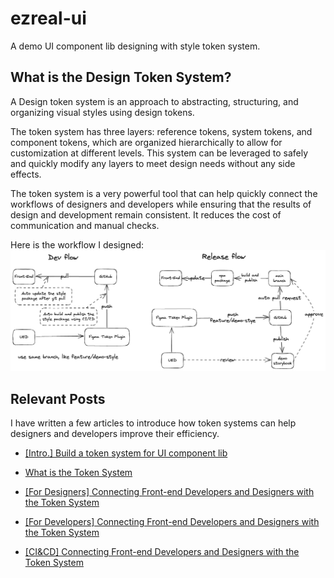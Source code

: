 # ezreal-ui

A demo UI component lib designing with style token system.

## What is the Design Token System?

A Design token system is an approach to abstracting, structuring, and organizing visual styles using design tokens.

The token system has three layers: reference tokens, system tokens, and component tokens, which are organized hierarchically to allow for customization at different levels. This system can be leveraged to safely and quickly modify any layers to meet design needs without any side effects.

The token system is a very powerful tool that can help quickly connect the workflows of designers and developers while ensuring that the results of design and development remain consistent. It reduces the cost of communication and manual checks.

Here is the workflow I designed:
![workflow](./images/CI&CD%20workflow.png)

## Relevant Posts

I have written a few articles to introduce how token systems can help designers and developers improve their efficiency.

- [[Intro.] Build a token system for UI component lib](https://www.tory.cool/blog/intro-build-a-token-system-for-ui-component-lib)

- [What is the Token System](https://www.tory.cool/blog/what-is-the-token-system)

- [[For Designers] Connecting Front-end Developers and Designers with the Token System](https://www.tory.cool/blog/for-designers-connecting-front-end-developers-and-designers-with-the-token-system)

- [[For Developers] Connecting Front-end Developers and Designers with the Token System](https://www.tory.cool/blog/for-developers-connecting-front-end-developers-and-designers-with-the-token-system)

- [[CI&CD] Connecting Front-end Developers and Designers with the Token System](https://www.tory.cool/blog/ci-and-cd-connecting-front-end-developers-and-designers-with-the-token-system)

